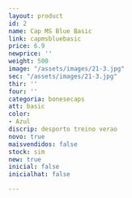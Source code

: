 ```yaml
---
layout: product
id: 2
name: Cap MS Blue Basic
link: capmsbluebasic
price: 6.9
newprice: ''
weight: 500
image: "/assets/images/21-3.jpg"
sec: "/assets/images/21-3.jpg"
thir: ''
four: ''
categoria: bonesecaps
att: basic
color:
- Azul
discrip: desporto treino verao
novo: true
maisvendidos: false
stock: sim
new: true
inicial: false
inicialhat: false

---
```

